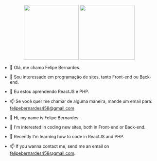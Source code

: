 <div align="center">
  <img height="180em" src="https://github-readme-stats.vercel.app/api?username=Felipe-Bernardes&show_icons=true&theme=dracula&include_all_commits=true&count_private=true"/>
  <img height="180em" src="https://github-readme-stats.vercel.app/api/top-langs/?username=Felipe-Bernardes&layout=compact&langs_count=7&theme=dracula"/>
</div>

- 👋 Olá, me chamo Felipe Bernardes.
- 👀 Sou interessado em programação de sites, tanto Front-end ou Back-end.
- 🌱 Eu estou aprendendo ReactJS e PHP.
- 📫 Se você quer me chamar de alguma maneira, mande um email para: felipebernardes458@gmail.com

- 👋 Hi, my name is Felipe Bernardes.
- 👀 I'm interested in coding new sites, both in Front-end or Back-end.
- 🌱 Recently I'm learning how to code in ReactJS and PHP.
- 📫 If you wanna contact me, send me an email on felipebernardes458@gmail.com.
<!---
Felipe-Bernardes/Felipe-Bernardes is a ✨ special ✨ repository because its `README.md` (this file) appears on your GitHub profile.
You can click the Preview link to take a look at your changes.
--->
